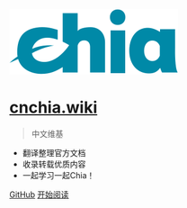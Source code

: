 ![logo](images/chia.svg)

# [cnchia.wiki](https://cnchia.wiki) <small> </small>

> 中文维基

- 翻译整理官方文档
- 收录转载优质内容
- 一起学习一起Chia！

[GitHub](https://github.com/Chia-Network/chia-blockchain/wiki)
[开始阅读](./README)
